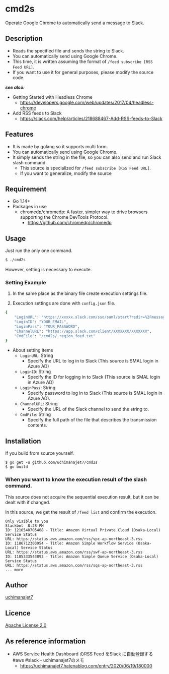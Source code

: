 # cmd2s
Operate Google Chrome to automatically send a message to Slack.

## Description
- Reads the specified file and sends the string to Slack.
- You can automatically send using Google Chrome.
- This time, it is written assuming the format of `/feed subscribe [RSS Feed URL]`.
- If you want to use it for general purposes, please modify the source code.

***see also:***

- Getting Started with Headless Chrome 
	- https://developers.google.com/web/updates/2017/04/headless-chrome
- Add RSS feeds to Slack 
	- https://slack.com/help/articles/218688467-Add-RSS-feeds-to-Slack

## Features
- It is made by golang so it supports multi form.
- You can automatically send using Google Chrome.
- It simply sends the string in the file, so you can also send and run Slack slash command.
	- This source is specialized for `/feed subscribe [RSS Feed URL]`.
	- If you want to generalize, modify the source

## Requirement
- Go 1.14+
- Packages in use
	- chromedp/chromedp: A faster, simpler way to drive browsers supporting the Chrome DevTools Protocol.
		- https://github.com/chromedp/chromedp

## Usage
Just run the only one command.

```	sh
$ ./cmd2s
```

However, setting is necessary to execute.

### Setting Example

1. In the same place as the binary file create execution settings file.

1. Execution settings are done with `config.json` file.

```sh
{
	"LoginURL": "https://xxxxx.slack.com/sso/saml/start?redir=%2Fmessages",
	"LoginID": "YOUR_EMAIL",
	"LoginPass": "YOUR_PASSWORD",
	"ChannelURL": "https://app.slack.com/client/XXXXXXX/XXXXXXX",
	"CmdFile": "/cmd2s/_region_feed.txt"
}
```

- About setting items
	- `LoginURL`: String
		- Specify the URL to log in to Slack (This source is SMAL login in Azure AD)
	- `LoginID`: String
		- Specify the ID for logging in to Slack (This source is SMAL login in Azure AD)
	- `LoginPass`: String
		- Specify password to log in to Slack (This source is SMAL login in Azure AD).
	- `ChannelURL`: String
		- Specify the URL of the Slack channel to send the string to.
	- `CmdFile`: String
		- Specify the full path of the file that describes the transmission contents.

## Installation

If you build from source yourself.

```	console
$ go get -u github.com/uchimanajet7/cmd2s
$ go build
```

### When you want to know the execution result of the slash command.

This source does not acquire the sequential execution result, but it can be dealt with if changed.

In this source, we get the result of `/feed list` and confirm the execution.

```	console
Only visible to you
Slackbot  8:28 PM
ID: 1210548705408 - Title: Amazon Virtual Private Cloud (Osaka-Local) Service Status
URL: https://status.aws.amazon.com/rss/vpc-ap-northeast-3.rss
ID: 1186712303954 - Title: Amazon Simple Workflow Service (Osaka-Local) Service Status
URL: https://status.aws.amazon.com/rss/swf-ap-northeast-3.rss
ID: 1185333543893 - Title: Amazon Simple Queue Service (Osaka-Local) Service Status
URL: https://status.aws.amazon.com/rss/sqs-ap-northeast-3.rss
... more
```

## Author
[uchimanajet7](https://github.com/uchimanajet7)

## Licence
[Apache License 2.0](https://github.com/uchimanajet7/cmd2s/blob/master/LICENSE)

## As reference information
- AWS Service Health Dashboard のRSS Feed をSlack に自動登録する #aws #slack - uchimanajet7のメモ
	- https://uchimanajet7.hatenablog.com/entry/2020/06/19/180000
